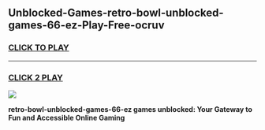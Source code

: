 
## Unblocked-Games-retro-bowl-unblocked-games-66-ez-Play-Free-ocruv
<h3>
<a href="https://premium76.site?title=retro-bowl-unblocked-games-66-ez&ref=19M">CLICK TO PLAY</a></h3>
<hr>

<h3>
<a href="https://premium76.site?title=retro-bowl-unblocked-games-66-ez&ref=19M">CLICK 2 PLAY</a>
  
</h3>

<a href="https://premium76.site?title=retro-bowl-unblocked-games-66-ez&ref=19M"><img src="https://clearcache.store/games.png"></a>


**retro-bowl-unblocked-games-66-ez games unblocked: Your Gateway to Fun and Accessible Online Gaming**
